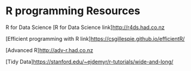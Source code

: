 # R programming Resources

R for Data Science
[R for Data Science link]http://r4ds.had.co.nz

[Efficient programming with R link]https://csgillespie.github.io/efficientR/

[Advanced R]http://adv-r.had.co.nz

[Tidy Data]https://stanford.edu/~ejdemyr/r-tutorials/wide-and-long/